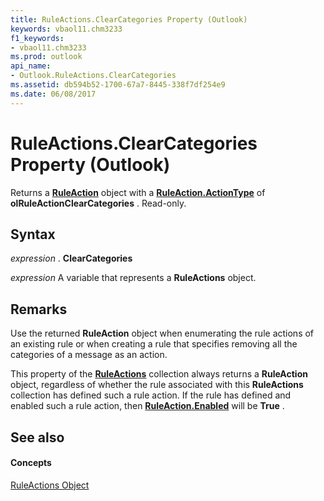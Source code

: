 ```yaml
---
title: RuleActions.ClearCategories Property (Outlook)
keywords: vbaol11.chm3233
f1_keywords:
- vbaol11.chm3233
ms.prod: outlook
api_name:
- Outlook.RuleActions.ClearCategories
ms.assetid: db594b52-1700-67a7-8445-338f7df254e9
ms.date: 06/08/2017
---
```



# RuleActions.ClearCategories Property (Outlook)

Returns a  **[RuleAction](Outlook.RuleAction.md)** object with a **[RuleAction.ActionType](Outlook.RuleAction.ActionType.md)** of **olRuleActionClearCategories** . Read-only.


## Syntax

 _expression_ . **ClearCategories**

 _expression_ A variable that represents a **RuleActions** object.


## Remarks

Use the returned  **RuleAction** object when enumerating the rule actions of an existing rule or when creating a rule that specifies removing all the categories of a message as an action.

This property of the  **[RuleActions](Outlook.RuleActions.md)** collection always returns a **RuleAction** object, regardless of whether the rule associated with this **RuleActions** collection has defined such a rule action. If the rule has defined and enabled such a rule action, then **[RuleAction.Enabled](Outlook.RuleAction.Enabled.md)** will be **True** .


## See also


#### Concepts


[RuleActions Object](Outlook.RuleActions.md)

